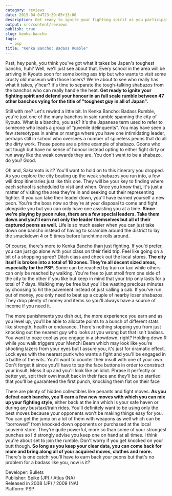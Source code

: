 ```yaml
---
category: reviews
date: 2015-04-04T23:39:05+13:00
description: Get ready to ignite your fighting spirit as you participate in a full scale rumble to see who will win the title of toughest guy in all of Japan.
output: src/content/reviews
publish: true
slug: kenka-bancho
tags:
  - psp
title: "Kenka Bancho: Badass Rumble"
---
```

Psst, hey punk, you think you've got what it takes be Japan's toughest bancho, huh? Well, we'll just see about that. Every school in the area will be arriving in Kyouto soon for some boring ass trip but who wants to visit some crusty old museum with those losers? We're about to see who really has what it takes, y'hear? It's time to separate the tough-talking shabazos from the banchos who can really handle the heat. **Get ready to ignite your fighting spirit and defend your honour in an full scale rumble between 47 other banchos vying for the title of "toughest guy in all of Japan".**

Still with me? Let's rewind a little bit. In Kenka Bancho: Badass Rumble, you're just one of the many banchos in said rumble spanning the city of Kyouto. What is a bancho, you ask? It's the Japanese term used to refer to someone who leads a group of “juvenile delinquents”. You may have seen a few stereotypes in anime or manga where you have one intimidating leader, perhaps still in school who oversees a number of spineless peons that do all the dirty work. Those peons are a prime example of shabazo. Goons who act tough but have no sense of honour instead opting to either fight dirty or run away like the weak cowards they are. You don't want to be a shabazo, do you? Good.

Oh and, Sakamoto is it? You'll want to hold on to this itinerary you dropped. As you explore the city beating up the weak shabazos you run into, a few will drop itineraries just like this one. They will be your key to finding where each school is scheduled to visit and when. Once you know that, it's just a matter of visiting the area they're in and seeking out their representing fighter. If you can take their leader down, you'll have earned yourself a new peon. You're the boss now so they're at your disposal to come and fight alongside you but you can only have one assisting you at a time. **Since we're playing by peon rules, there are a few special leaders. Take them down and you'll earn not only the leader themselves but all of their captured peons as well.** Life is so much easier when you can just take down one bancho instead of having to scramble around the district to lay the smackdown 4 or 5 times before lunchtime rolls around.

Of course, there's more to Kenka Bancho than just fighting. If you'd prefer, you can just go alone with your class on their field trip. Feel like going on a bit of a shopping spree? Ditch class and check out the local stores. **The city itself is broken into a total of 18 zones. They're all decent sized areas, especially for the PSP.** Some can be reached by train or taxi while others can only be reached by walking. You're free to just stroll from one side of the city to the other if you like but keep in mind that your trip only lasts for a total of 7 days. Walking may be free but you'll be wasting precious minutes by choosing to hit the pavement instead of just calling a cab. If you've run out of money, you only need to beat up a couple of nearby loser shabazos. They drop plenty of money and items so you'll always have a source of income if you need it.

The more punishments you dish out, the more experience you earn and as you level up, you'll be able to allocate points to a bunch of different stats like strength, health or endurance. There's nothing stopping you from just knocking out the nearest guy who looks at you wrong but that isn't badass. You want to ooze cool as you engage in a showdown, right? Holding down R while you walk triggers your Menchi Beam which may look like you're shooting lazers from your eyes but I assure you, it's just for dramatic effect. Lock eyes with the nearest punk who wants a fight and you'll be engaged in a battle of the wits. You'll want to counter their insult with one of your own. Don't forget it since you'll have to tap the face buttons in order to construct your insult. Mess it up and you'll look like an idiot. Phrase it perfectly or better yet, spit their own insult back in their face and they'll be so startled that you'll be guaranteed the first punch, knocking them flat on their face

There are plenty of hidden collectibles like penants and fight moves. **As you defeat each bancho, you'll earn a few new moves with which you can mix up your fighting style**, either back at the inn which is your safe haven or during any bus/taxi/train rides. You'll definitely want to be using only the best moves because your opponents won't be making things easy for you. You can get the jump on a lot of them with weapons as well which can be “borrowed” from knocked down opponents or purchased at the local souvenir store. They're quite powerful, more so than some of your strongest punches so I'd strongly advise you keep one on hand at all times. I think you're about set to join the rumble. Don't worry if you get knocked on your butt though. **So long as you keep your clear data, you can come back for more and bring along all of your acquired moves, clothes and more.** There's is one catch: you'll have to earn back your peons but that's no problem for a badass like you, now is it?

Developer: Bullets \
Publisher: Spike (JP) / Atlus (NA) \
Released in 2008 (JP) / 2009 (NA) \
Platform: PSP
